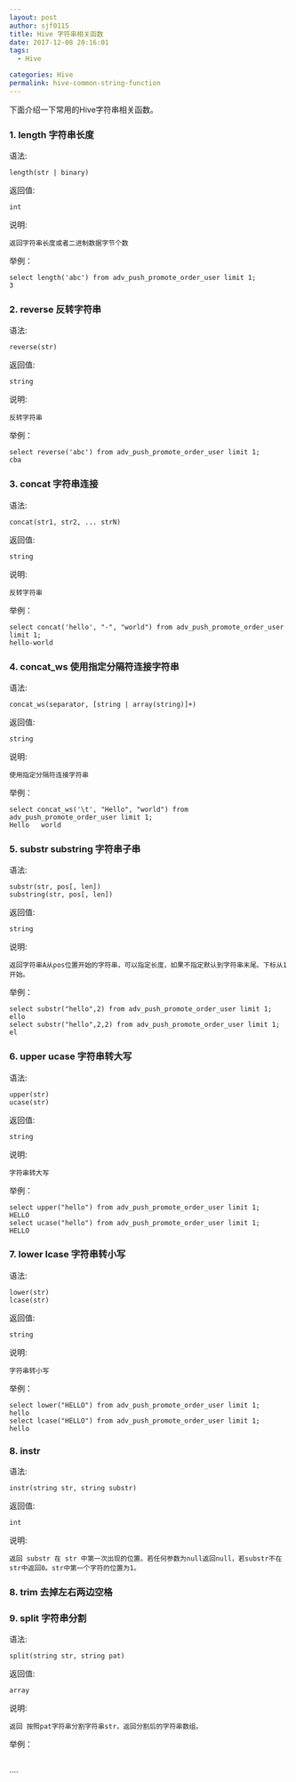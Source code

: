 ```yaml
---
layout: post
author: sjf0115
title: Hive 字符串相关函数
date: 2017-12-08 20:16:01
tags:
  - Hive

categories: Hive
permalink: hive-common-string-function
---
```


下面介绍一下常用的Hive字符串相关函数。

### 1. length 字符串长度
语法:
```
length(str | binary)
```
返回值:   
```
int
```
说明:
```
返回字符串长度或者二进制数据字节个数
```
举例：
```
select length('abc') from adv_push_promote_order_user limit 1;
3
```
### 2. reverse 反转字符串
语法:
```
reverse(str)
```
返回值:   
```
string
```
说明:
```
反转字符串
```
举例：
```
select reverse('abc') from adv_push_promote_order_user limit 1;
cba
```
### 3. concat 字符串连接
语法:
```
concat(str1, str2, ... strN)
```
返回值:   
```
string
```
说明:
```
反转字符串
```
举例：
```
select concat('hello', "-", "world") from adv_push_promote_order_user limit 1;
hello-world
```
### 4. concat_ws 使用指定分隔符连接字符串
语法:
```
concat_ws(separator, [string | array(string)]+)
```
返回值:   
```
string
```
说明:
```
使用指定分隔符连接字符串
```
举例：
```
select concat_ws('\t', "Hello", "world") from adv_push_promote_order_user limit 1;
Hello   world
```
### 5. substr substring 字符串子串
语法:
```
substr(str, pos[, len])
substring(str, pos[, len])
```
返回值:   
```
string
```
说明:
```
返回字符串A从pos位置开始的字符串，可以指定长度，如果不指定默认到字符串末尾。下标从1开始。
```
举例：
```
select substr("hello",2) from adv_push_promote_order_user limit 1;
ello
select substr("hello",2,2) from adv_push_promote_order_user limit 1;
el
```
### 6. upper ucase 字符串转大写
语法:
```
upper(str)
ucase(str)
```
返回值:   
```
string
```
说明:
```
字符串转大写
```
举例：
```
select upper("hello") from adv_push_promote_order_user limit 1;
HELLO
select ucase("hello") from adv_push_promote_order_user limit 1;
HELLO
```
### 7. lower lcase 字符串转小写
语法:
```
lower(str)
lcase(str)
```
返回值:   
```
string
```
说明:
```
字符串转小写
```
举例：
```
select lower("HELLO") from adv_push_promote_order_user limit 1;
hello
select lcase("HELLO") from adv_push_promote_order_user limit 1;
hello
```
### 8. instr
语法:
```
instr(string str, string substr)
```
返回值:
```
int
```
说明:
```
返回 substr 在 str 中第一次出现的位置。若任何参数为null返回null，若substr不在str中返回0。str中第一个字符的位置为1。
```

### 8. trim 去掉左右两边空格


### 9. split 字符串分割

语法:
```
split(string str, string pat)
```
返回值:
```
array
```
说明:
```
返回 按照pat字符串分割字符串str，返回分割后的字符串数组。
```
举例：
```

```














....
